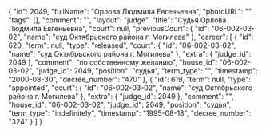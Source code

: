 {
    "id": 2049,
    "fullName": "Орлова Людмила Евгеньевна",
    "photoURL": "",
    "tags": [],
    "comment": "",
    "layout": "judge",
    "title": "Судья Орлова Людмила Евгеньевна",
    "court": null,
    "previousCourt": {
        "id": "06-002-03-02",
        "name": "суд Октябрьского района г. Могилева"
    },
    "career": [
        {
            "id": 620,
            "term": null,
            "type": "released",
            "court": {
                "id": "06-002-03-02",
                "name": "суд Октябрьского района г. Могилева"
            },
            "extra": {
                "judge_id": 2049
            },
            "comment": "по собственному желанию",
            "house_id": "06-002-03-02",
            "judge_id": 2049,
            "position": "судья",
            "term_type": "",
            "timestamp": "2000-08-30",
            "decree_number": "470"
        },
        {
            "id": 619,
            "term": null,
            "type": "appointed",
            "court": {
                "id": "06-002-03-02",
                "name": "суд Октябрьского района г. Могилева"
            },
            "extra": {
                "judge_id": 2049
            },
            "comment": "",
            "house_id": "06-002-03-02",
            "judge_id": 2049,
            "position": "судья",
            "term_type": "indefinitely",
            "timestamp": "1995-08-18",
            "decree_number": "324"
        }
    ]
}